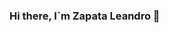 ### Hi there, I`m Zapata Leandro 👋

<!--
**ljzapata/ljzapata** is a ✨ _special_ ✨ repository because its `README.md` (this file) appears on your GitHub profile.

Here are some ideas to get you started:

- 🔭 I’m currently working on my profesional site
- 🌱 I’m currently learning Javascript
- 👯 I’m looking to collaborate on ...
- 🤔 I’m looking for help with ...
- 💬 Ask me about ...
- 📫 How to reach me: @chapazeta
- 😄 Pronouns: ...
- ⚡ Fun fact: ...
-->
